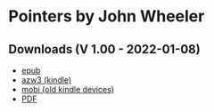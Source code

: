 # Pointers by John Wheeler

## Downloads (V 1.00 -  2022-01-08)
- [epub](https://github.com/ahtrahddis/advaita/raw/master/Pointers%20by%20John%20Wheeler/ebooks/Pointers%20-%20John%20Wheeler.epub)
- [azw3 (kindle)](https://github.com/ahtrahddis/advaita/raw/master/Pointers%20by%20John%20Wheeler/ebooks/Pointers%20-%20John%20Wheeler.azw3)
- [mobi (old kindle devices)](https://github.com/ahtrahddis/advaita/raw/master/Pointers%20by%20John%20Wheeler/ebooks/Pointers%20-%20John%20Wheeler.mobi)
- [PDF](https://github.com/ahtrahddis/advaita/raw/master/Pointers%20by%20John%20Wheeler/ebooks/Pointers%20-%20John%20Wheeler.pdf)


